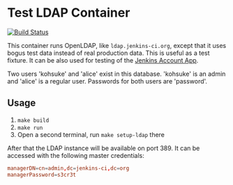 # Test LDAP Container

[![Build Status](http://ci.jenkins-ci.org/buildStatus/icon?job=infra_mock-ldap)](http://ci.jenkins-ci.org/view/Infrastructure/job/infra_mock-ldap/)

This container runs OpenLDAP, like `ldap.jenkins-ci.org`, except that it uses bogus test data instead
of real production data.
This is useful as a test fixture.
It can be also used for testing of the [Jenkins Account App](https://github.com/jenkins-infra/account-app).

Two users 'kohsuke' and 'alice' exist in this database. 'kohsuke' is an admin and 'alice' is a regular user. Passwords for both users are 'password'.

## Usage

1. `make build`
2. `make run`
3. Open a second terminal, run `make setup-ldap` there

After that the LDAP instance will be available on port 389.
It can be accessed with the following master credentials:

```conf
managerDN=cn=admin,dc=jenkins-ci,dc=org
managerPassword=s3cr3t
```
